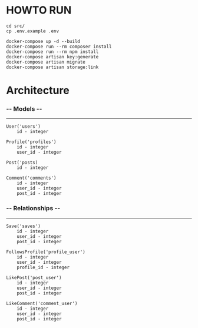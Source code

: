 # HOWTO RUN

    cd src/
    cp .env.example .env

    docker-compose up -d --build
    docker-compose run --rm composer install
    docker-compose run --rm npm install
    docker-compose artisan key:generate
    docker-compose artisan migrate
    docker-compose artisan storage:link

# Architecture
### -- Models --
***
    User('users')
        id - integer

    Profile('profiles')
        id - integer
        user_id - integer

    Post('posts)
        id - integer

    Comment('comments')
        id - integer
        user_id - integer
        post_id - integer


### -- Relationships --
***
    Save('saves') 
        id - integer
        user_id - integer
        post_id - integer

    FollowsProfile('profile_user')
        id - integer
        user_id - integer
        profile_id - integer

    LikePost('post_user')
        id - integer
        user_id - integer
        post_id - integer

    LikeComment('comment_user')
        id - integer
        user_id - integer
        post_id - integer
